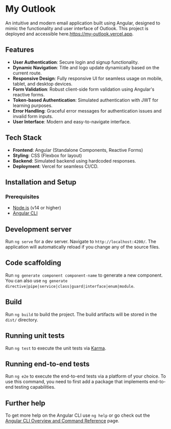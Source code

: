 # My Outlook

An intuitive and modern email application built using Angular, designed to mimic the functionality and user interface of Outlook. This project is deployed and accessible here.https://my-outlook.vercel.app.

## Features

- **User Authentication**: Secure login and signup functionality.
- **Dynamic Navigation**: Title and logo update dynamically based on the current route.
- **Responsive Design**: Fully responsive UI for seamless usage on mobile, tablet, and desktop devices.
- **Form Validation**: Robust client-side form validation using Angular's reactive forms.
- **Token-based Authentication**: Simulated authentication with JWT for learning purposes.
- **Error Handling**: Graceful error messages for authentication issues and invalid form inputs.
- **User Interface**: Modern and easy-to-navigate interface.

## Tech Stack

- **Frontend**: Angular (Standalone Components, Reactive Forms)
- **Styling**: CSS (Flexbox for layout)
- **Backend**: Simulated backend using hardcoded responses.
- **Deployment**: Vercel for seamless CI/CD.

## Installation and Setup

### Prerequisites
- [Node.js](https://nodejs.org/) (v14 or higher)
- [Angular CLI](https://angular.io/cli)

## Development server

Run `ng serve` for a dev server. Navigate to `http://localhost:4200/`. The application will automatically reload if you change any of the source files.

## Code scaffolding

Run `ng generate component component-name` to generate a new component. You can also use `ng generate directive|pipe|service|class|guard|interface|enum|module`.

## Build

Run `ng build` to build the project. The build artifacts will be stored in the `dist/` directory.

## Running unit tests

Run `ng test` to execute the unit tests via [Karma](https://karma-runner.github.io).

## Running end-to-end tests

Run `ng e2e` to execute the end-to-end tests via a platform of your choice. To use this command, you need to first add a package that implements end-to-end testing capabilities.

## Further help

To get more help on the Angular CLI use `ng help` or go check out the [Angular CLI Overview and Command Reference](https://angular.dev/tools/cli) page.
